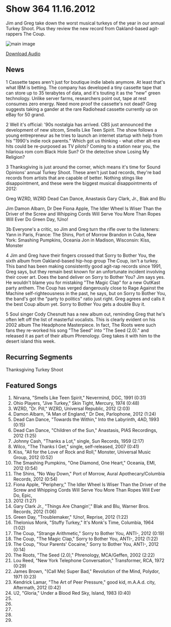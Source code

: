 # Show 364 11.16.2012
Jim and Greg take down the worst musical turkeys of the year in our annual Turkey Shoot. Plus they review the new record from Oakland-based agit-rappers The Coup.

                                                        
                                                                
                                                                        
                                                                                

![main image](http://www.soundopinions.org/images/turkeyshoot.jpg)

[Download Audio](http://audio.soundopinions.org/streams/2012/11/so_20121116.m3u)

## News
1 Cassette tapes aren't just for boutique indie labels anymore. At least that's what IBM is betting. The company has developed a tiny cassette tape that can store up to 35 terabytes of data, and it's touting it as the "new" green technology. Unlike server farms, researchers point out, tape at rest consumes zero energy. Need more proof the cassette's not dead? Greg suggests taking a gander at the rare Radiohead cassette currently up on eBay for 50 grand.

2 Well it's official: '90s nostalgia has arrived. CBS just announced the development of new sitcom, Smells Like Teen Spirit. The show follows a young entrepreneur as he tries to launch an internet startup with help from his "1990's indie rock parents." Which got us thinking - what other alt-era hits could be re-purposed as TV pilots? Coming to a station near you, the hilarious rom com Black Hole Sun? Or the detective show Losing My Religion?

3 Thanksgiving is just around the corner, which means it's time for Sound Opinions' annual Turkey Shoot. These aren't just bad records, they're bad records from artists that are capable of better. Nothing stings like disappointment, and these were the biggest musical disappointments of 2012:

Greg
WZRD, WZRD
Dead Can Dance, Anastasis
Gary Clark, Jr., Blak and Blu

Jim
Damon Albarn, Dr Dee
Fiona Apple, The Idler Wheel Is Wiser Than the Driver of the Screw and Whipping Cords Will Serve You More Than Ropes Will Ever Do
Green Day, !Uno!

3b Everyone's a critic, so Jim and Greg turn the rifle over to the listeners:
Yann in Paris, France: The Shins, Port of Morrow
Brandon in Cuba, New York: Smashing Pumpkins, Oceania
Jon in Madison, Wisconsin: Kiss, Monster

4 Jim and Greg have their fingers crossed that Sorry to Bother You, the sixth album from Oakland-based hip-hop group The Coup, isn't a turkey. This band has been making consistently good agit-rap records since 1991, Greg says, but they remain best known for an unfortunate incident involving their cover art. Does the band deliver on Sorry to Bother You? Jim says yes. He wouldn't blame you for mistaking "The Magic Clap" for a new OutKast party anthem. The Coup has verged dangerously close to Rage Against the Machine self-righteousness in the past, he says, but on Sorry to Bother You, the band's got the "party to politics" ratio just right. Greg agrees and calls it the best Coup album yet. Sorry to Bother You gets a double Buy it.

5 Soul singer Cody Chesnutt has a new album out, reminding Greg that he's often left off the list of masterful vocalists. This is clearly evident on his 2002 album The Headphone Masterpiece. In fact, The Roots were such fans they re-worked his song "The Seed" into "The Seed (2.0)." and released it as part of their album Phrenology. Greg takes it with him to the desert island this week.

## Recurring Segments
Thanksgiving Turkey Shoot

## Featured Songs
1. Nirvana, "Smells Like Teen Spirit," Nevermind, DGC, 1991 (0:31)
2. Ohio Players, "Jive Turkey," Skin Tight, Mercury, 1974 (0:48)
3. WZRD, "Dr. Pill," WZRD, Universal Republic, 2012 (2:03)
4. Damon Albarn, "A Man of England," Dr Dee, Parlophone, 2012 (1:24)
5. Dead Can Dance, "Towards the Within," Into the Labyrinth, 4AD, 1993 (0:15)
6. Dead Can Dance, "Children of the Sun," Anastasis, PIAS Recordings, 2012 (1:25)
7. Johnny Cash, "Thanks a Lot," single, Sun Records, 1959 (2:17)
8. Wilco, "The Thanks I Get," single, self-released, 2007 (0:41)
9. Kiss, "All for the Love of Rock and Roll," Monster, Universal Music Group, 2012 (0:52)
10. The Smashing Pumpkins, "One Diamond, One Heart," Oceania, EMI, 2012 (0:54)
11. The Shins, "No Way Down," Port of Morrow, Aural Apothecary/Columbia Records, 2012 (0:54)
12. Fiona Apple, "Periphery," The Idler Wheel Is Wiser Than the Driver of the Screw and Whipping Cords Will Serve You More Than Ropes Will Ever Do, Epic,
13. 2012 (1:27)
14. Gary Clark Jr., "Things Are Changin'," Blak and Blu, Warner Bros. Records, 2012 (1:06)
15. Green Day, "Troublemaker," !Uno!, Reprise, 2012 (1:22)
16. Thelonius Monk, "Stuffy Turkey," It's Monk's Time, Columbia, 1964 (1:02)
17. The Coup, "Strange Arithmetic," Sorry to Bother You, ANTI-, 2012 (0:19)
18. The Coup, "The Magic Clap," Sorry to Bother You, ANTI-, 2012 (1:22)
19. The Coup, "Your Parents' Cocaine," Sorry to Bother You, ANTI-, 2012 (0:14)
20. The Roots, "The Seed (2.0)," Phrenology, MCA/Geffen, 2002 (2:22)
21. Lou Reed, "New York Telephone Conversation," Transformer, RCA, 1972 (0:29)
22. James Brown, "(Call Me) Super Bad," Revolution of the Mind, Polydor, 1971 (0:23)
23. Kendrick Lamar, "The Art of Peer Pressure," good kid, m.A.A.d. city, Aftermath, 2012 (0:42)
24. U2, "Gloria," Under a Blood Red Sky, Island, 1983 (0:40)
25. 
26. 
27. 
28. 
29. 
